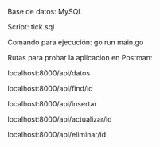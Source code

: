 Base de datos: MySQL

Script: tick.sql

Comando para ejecución: go run main.go

Rutas para probar la aplicacion en Postman:

localhost:8000/api/datos

localhost:8000/api/find/id

localhost:8000/api/insertar

localhost:8000/api/actualizar/id

localhost:8000/api/eliminar/id